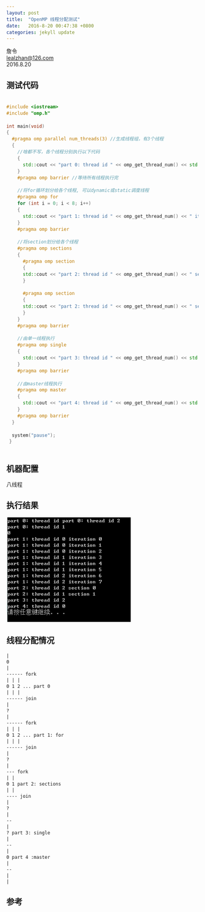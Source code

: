 ```yaml
---
layout: post
title:  "OpenMP 线程分配测试"
date:   2016-8-20 00:47:38 +0800
categories: jekyll update
---
```

詹令   
lealzhan@126.com    
2016.8.20   


  测试代码
----------
  
```  c++

#include <iostream>
#include "omp.h"

int main(void)
{
  #pragma omp parallel num_threads(3) //生成线程组，有3个线程
  {
    //啥都不写，各个线程分别执行以下代码
    {
      std::cout << "part 0: thread id " << omp_get_thread_num() << std::endl;
    }
    #pragma omp barrier //等待所有线程执行完

    //将for循环划分给各个线程, 可以dynamic或static调度线程
    #pragma omp for
    for (int i = 0; i < 8; i++)
    {
      std::cout << "part 1: thread id " << omp_get_thread_num() << " iteration " << i << std::endl;
    }
    #pragma omp barrier

    //将section划分给各个线程
    #pragma omp sections
    {
      #pragma omp section
      {
      std::cout << "part 2: thread id " << omp_get_thread_num() << " section 0" << std::endl;
      }

      #pragma omp section
      {
      std::cout << "part 2: thread id " << omp_get_thread_num() << " section 1" << std::endl;
      }
    }
    #pragma omp barrier

    //由单一线程执行
    #pragma omp single
    {
      std::cout << "part 3: thread id " << omp_get_thread_num() << std::endl;
    }
    #pragma omp barrier

    //由master线程执行
    #pragma omp master
    {
      std::cout << "part 4: thread id " << omp_get_thread_num() << std::endl;
    }
    #pragma omp barrier
  }
  
  system("pause");
 }
  
```

机器配置
-------
八线程


执行结果
----------
![](https://raw.githubusercontent.com/lealzhan/lealzhan.github.io/master/_pictures/2016-8-20-OpenMP-0.png)

线程分配情况
----------

```
|
0
|
------ fork
| | |
0 1 2 ... part 0
| | |
------ join
|
?
|
------ fork
| | |
0 1 2 ... part 1: for
| | |
------ join
|
?
|
--- fork
| |
0 1 part 2: sections
| |
---- join
|
?
|
--
|
? part 3: single
|
--
|
0 part 4 :master
|
--
|
|
```

参考
----------
[^0]: OpenMP: OpenMP任务划分与调度 [`LINK`](http://blog.csdn.net/augusdi/article/details/8807573)

